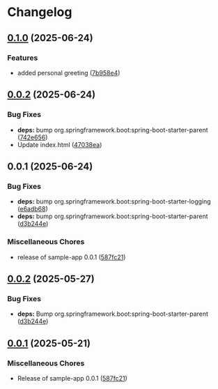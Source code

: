 # Changelog

## [0.1.0](https://github.com/FrederickJBednar/ebc-github-unleashed-sample-app/compare/v0.0.2...v0.1.0) (2025-06-24)


### Features

* added personal greeting ([7b958e4](https://github.com/FrederickJBednar/ebc-github-unleashed-sample-app/commit/7b958e479f2c6e3c64b0c4c615a66dc636894ea9))

## [0.0.2](https://github.com/FrederickJBednar/ebc-github-unleashed-sample-app/compare/v0.0.1...v0.0.2) (2025-06-24)


### Bug Fixes

* **deps:** bump org.springframework.boot:spring-boot-starter-parent ([742e656](https://github.com/FrederickJBednar/ebc-github-unleashed-sample-app/commit/742e6560582ff6ffab23f97b8f78dcf8b11c7b0a))
* Update index.html ([47038ea](https://github.com/FrederickJBednar/ebc-github-unleashed-sample-app/commit/47038eaee8f6aff24e58bd8da2aa0dae9d8e2618))

## 0.0.1 (2025-06-24)


### Bug Fixes

* **deps:** bump org.springframework.boot:spring-boot-starter-logging ([e6adb68](https://github.com/FrederickJBednar/ebc-github-unleashed-sample-app/commit/e6adb68713946f3d348dd61c7e292035e99850cb))
* **deps:** bump org.springframework.boot:spring-boot-starter-parent ([d3b244e](https://github.com/FrederickJBednar/ebc-github-unleashed-sample-app/commit/d3b244ea3b90dc0b27691d3768136dcd0f36f40a))


### Miscellaneous Chores

* release of sample-app 0.0.1 ([587fc21](https://github.com/FrederickJBednar/ebc-github-unleashed-sample-app/commit/587fc2178f703b0bbd338d5969e7a07695e84eaa))

## [0.0.2](https://github.com/EBCONT-Conference/github-unleashed-sample-app/compare/v0.0.1...v0.0.2) (2025-05-27)


### Bug Fixes

* **deps:** Bump org.springframework.boot:spring-boot-starter-parent ([d3b244e](https://github.com/EBCONT-Conference/github-unleashed-sample-app/commit/d3b244ea3b90dc0b27691d3768136dcd0f36f40a))

## [0.0.1](https://github.com/EBCONT-Conference/github-unleashed-sample-app/compare/v0.0.1...v0.0.1) (2025-05-21)


### Miscellaneous Chores

* Release of sample-app 0.0.1 ([587fc21](https://github.com/EBCONT-Conference/github-unleashed-sample-app/commit/587fc2178f703b0bbd338d5969e7a07695e84eaa))
